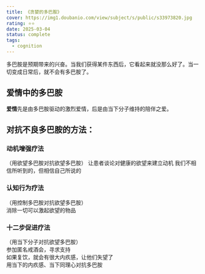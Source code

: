 ```yaml
---
title: 《贪婪的多巴胺》
cover: https://img1.doubanio.com/view/subject/s/public/s33973820.jpg
rating: ⭐⭐
date: 2025-03-04
status: complete
tags: 
  - cognition
---
```

多巴胺是预期带来的兴奋。当我们获得某件东西后，它看起来就没那么好了。当一切变成日常后，就不会有多巴胺了。

## 爱情中的多巴胺
**爱情**先是由多巴胺驱动的激烈爱情，后是由当下分子维持的陪伴之爱。 

## 对抗不良多巴胺的方法：
### 动机增强疗法
（用欲望多巴胺对抗欲望多巴胺）
 让患者谈论对健康的欲望来建立动机
我们不相信所听到的，但相信自己所说的
### 认知行为疗法
（用控制多巴胺对抗欲望多巴胺）  
消除一切可以激起欲望的物品  
### 十二步促进疗法
（用当下分子对抗欲望多巴胺）  
参加匿名戒酒会，寻求支持  
如果复饮，就会有很大内疚感，让他们失望了  
用当下的内疚感、当下同理心对抗多巴胺